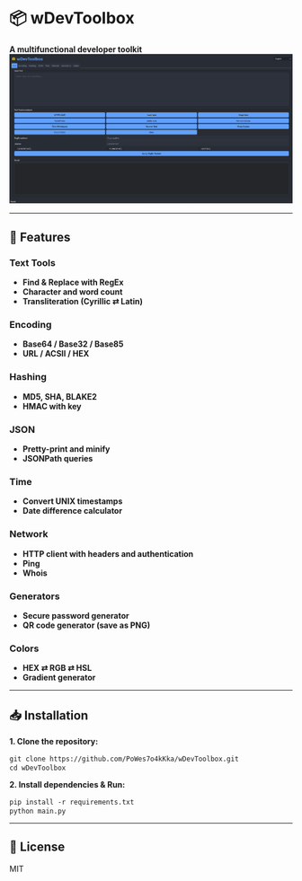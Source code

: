 # 📦 wDevToolbox
**A multifunctional developer toolkit**
![wDevToolbox](assets/screens/wDevToolboxScreen.png)
***
## 🚀 Features

### **Text Tools**

- **Find & Replace with RegEx**
- **Character and word count**
- **Transliteration (Cyrillic ⇄ Latin)**

### **Encoding**

- **Base64 / Base32 / Base85**
- **URL / ACSII / HEX**

### **Hashing**

- **MD5, SHA, BLAKE2**
- **HMAC with key**

### **JSON**

- **Pretty-print and minify**
- **JSONPath queries**

### **Time**

- **Convert UNIX timestamps**
- **Date difference calculator**

### **Network**

- **HTTP client with headers and authentication**
- **Ping**
- **Whois**

### **Generators**

- **Secure password generator**
- **QR code generator (save as PNG)**

### **Colors**

- **HEX ⇄ RGB ⇄ HSL**
- **Gradient generator**
***
## 📥 Installation
**1. Clone the repository:**
```
git clone https://github.com/PoWes7o4kKka/wDevToolbox.git
cd wDevToolbox
```
**2. Install dependencies & Run:**
```
pip install -r requirements.txt
python main.py
```
***
## 📜 License
MIT